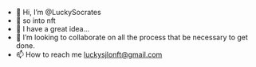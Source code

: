 - 👋 Hi, I’m @LuckySocrates
- 👀 so into nft
- 🌱 I have a great idea...
- 💞️ I’m looking to collaborate on all the process that be necessary to get done.
- 📫 How to reach me luckysjlonft@gmail.com

<!---
lucianosocrates76/LuckySocrates is a ✨ special ✨ repository because its `README.md` (this file) appears on your GitHub profile.
You can click the Preview link to take a look at your changes.
--->

